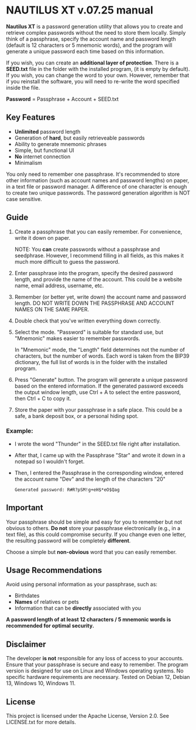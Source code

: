 # NAUTILUS XT v.07.25 manual

**Nautilus XT** is a password generation utility that allows you to create and retrieve complex passwords without the need to store them locally. 
Simply think of a passphrase, specify the account name and password length (default is 12 characters or 5 mnemonic words), and the program will generate a unique password each time based on this information.

If you wish, you can create an **additional layer of protection**. There is a **SEED.txt** file in the folder with the installed program, (it is empty by default). If you wish, you can change the word to your own. However, remember that if you reinstall the software, you will need to re-write the word specified inside the file.

**Password** = Passphrase + Account + SEED.txt

## Key Features
- **Unlimited** password length
- Generation of **hard**, but easily retrieveable passwords
- Ability to generate mnemonic phrases
- Simple, but functional UI
- **No** internet connection
- Minimalism

You only need to remember one passphrase. It's recommended to store other information (such as account names and password lengths) on paper, in a text file or password manager.
A difference of one character is enough to create two unique passwords. The password generation algorithm is NOT case sensitive.

## Guide
1. Create a passphrase that you can easily remember. For convenience, write it down on paper. 

    NOTE: You **can** create passwords without a passphrase and seedphrase. However, I recommend filling in all fields, as this makes it much more difficult to guess the password.

2. Enter passphrase into the program, specify the desired password length, and provide the name of the account. This could be a website name, email address, username, etc.
3. Remember (or better yet, write down) the account name and password length. DO NOT WRITE DOWN THE PASSPHRASE AND ACCOUNT NAMES ON THE SAME PAPER.
4. Double check that you've written everything down correctly.
5. Select the mode. "Password" is suitable for standard use, but "Mnemonic" makes easier to remember passwords.
	
   In "Mnemonic" mode, the "Length" field determines not the number of characters, but the number of words. Each word is taken from the BIP39 dictionary, the full list of words is in the folder with the installed program.
 
6. Press "Generate" button. The program will generate a unique password based on the entered information. 
	If the generated password exceeds the output window length, use Ctrl + A to select the entire password, then Ctrl + C to copy it.
7. Store the paper with your passphrase in a safe place. This could be a safe, a bank deposit box, or a personal hiding spot.

### Example: 
- I wrote the word "Thunder" in the SEED.txt file right after installation.
- After that, I came up with the Passphrase "Star" and wrote it down in a notepad so I wouldn't forget.
- Then, I entered the Passphrase in the corresponding window, entered the account name "Dev" and the length of the characters "20"

	  Generated password: R#R?pSM!g+eH$*eO$Qag

## Important
Your passphrase should be simple and easy for you to remember but not obvious to others.
**Do not** store your passphrase electronically (e.g., in a text file), as this could compromise security.
If you change even one letter, the resulting password will be completely **different**.

Choose a simple but **non-obvious** word that you can easily remember.

## Usage Recommendations
Avoid using personal information as your passphrase, such as:
- Birthdates
- **Names** of relatives or pets
- Information that can be **directly** associated with you

**A password length of at least 12 characters /  5 mnemonic words is recommended for optimal security.**

## Disclaimer
The developer **is not** responsible for any loss of access to your accounts. Ensure that your passphrase is secure and easy to remember.
The program version is designed for use on Linux and Windows operating systems. No specific hardware requirements are necessary. Tested on Debian 12, Debian 13, Windows 10, Windows 11.

## License
This project is licensed under the Apache License, Version 2.0. See LICENSE.txt for more details.
